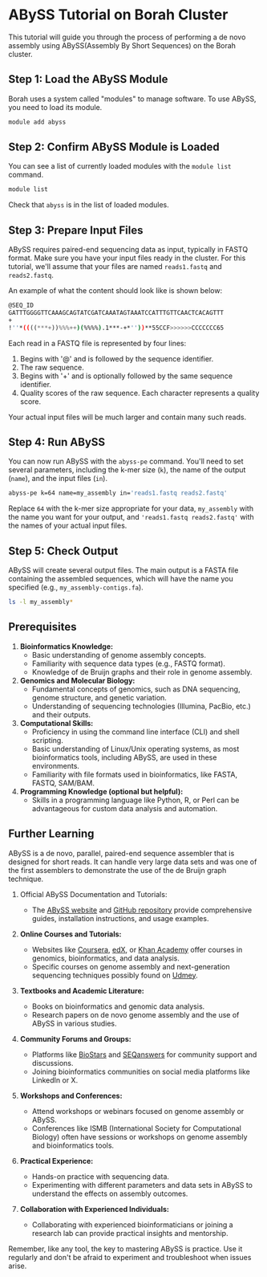 # ABySS Tutorial on Borah Cluster

This tutorial will guide you through the process of performing a de novo assembly using ABySS(Assembly By Short Sequences) on the Borah cluster.

## Step 1: Load the ABySS Module

Borah uses a system called "modules" to manage software. To use ABySS, you need to load its module. 

```bash
module add abyss
```

## Step 2: Confirm ABySS Module is Loaded

You can see a list of currently loaded modules with the `module list` command. 

```bash
module list
```
Check that `abyss` is in the list of loaded modules. 

## Step 3: Prepare Input Files

ABySS requires paired-end sequencing data as input, typically in FASTQ format. Make sure you have your input files ready in the cluster. For this tutorial, we'll assume that your files are named `reads1.fastq` and `reads2.fastq`.

An example of what the content should look like is shown below:

```bash
@SEQ_ID
GATTTGGGGTTCAAAGCAGTATCGATCAAATAGTAAATCCATTTGTTCAACTCACAGTTT
+
!''*((((***+))%%%++)(%%%%).1***-+*''))**55CCF>>>>>>CCCCCCC65
```

Each read in a FASTQ file is represented by four lines:

1. Begins with '@' and is followed by the sequence identifier.
2. The raw sequence.
3. Begins with '+' and is optionally followed by the same sequence identifier.
4. Quality scores of the raw sequence. Each character represents a quality score.

Your actual input files will be much larger and contain many such reads.

## Step 4: Run ABySS

You can now run ABySS with the `abyss-pe` command. You'll need to set several parameters, including the k-mer size (`k`), the name of the output (`name`), and the input files (`in`). 

```bash
abyss-pe k=64 name=my_assembly in='reads1.fastq reads2.fastq'
```

Replace `64` with the k-mer size appropriate for your data, `my_assembly` with the name you want for your output, and `'reads1.fastq reads2.fastq'` with the names of your actual input files. 

## Step 5: Check Output

ABySS will create several output files. The main output is a FASTA file containing the assembled sequences, which will have the name you specified (e.g., `my_assembly-contigs.fa`).

```bash
ls -l my_assembly*
```

## Prerequisites

1. **Bioinformatics Knowledge:**
    - Basic understanding of genome assembly concepts.
    - Familiarity with sequence data types (e.g., FASTQ format).
    - Knowledge of de Bruijn graphs and their role in genome assembly.
2. **Genomics and Molecular Biology:**
    - Fundamental concepts of genomics, such as DNA sequencing, genome structure, and genetic variation.
    - Understanding of sequencing technologies (Illumina, PacBio, etc.) and their outputs.
3. **Computational Skills:**
    - Proficiency in using the command line interface (CLI) and shell scripting.
    - Basic understanding of Linux/Unix operating systems, as most bioinformatics tools, including ABySS, are used in these environments.
    - Familiarity with file formats used in bioinformatics, like FASTA, FASTQ, SAM/BAM.
4. **Programming Knowledge (optional but helpful):**
    - Skills in a programming language like Python, R, or Perl can be advantageous for custom data analysis and automation.

## Further Learning

ABySS is a de novo, parallel, paired-end sequence assembler that is designed for short reads. It can handle very large data sets and was one of the first assemblers to demonstrate the use of the de Bruijn graph technique. 

1. Official ABySS Documentation and Tutorials:
    - The [ABySS website](https://www.bcgsc.ca/abyss) and [GitHub repository](https://github.com/bcgsc/abyss) provide comprehensive guides, installation instructions, and usage examples.

2. **Online Courses and Tutorials:**
    - Websites like [Coursera](https://www.coursera.org/), [edX](https://www.edx.org/), or [Khan Academy](https://www.khanacademy.org/) offer courses in genomics, bioinformatics, and data analysis.
    - Specific courses on genome assembly and next-generation sequencing techniques possibly found on [Udmey](https://www.udemy.com/).
3. **Textbooks and Academic Literature:**
    - Books on bioinformatics and genomic data analysis.
    - Research papers on de novo genome assembly and the use of ABySS in various studies.
4. **Community Forums and Groups:**
    - Platforms like [BioStars](https://www.biostars.org/) and [SEQanswers](http://seqanswers.com/) for community support and discussions.
    - Joining bioinformatics communities on social media platforms like LinkedIn or X.
5. **Workshops and Conferences:**
    - Attend workshops or webinars focused on genome assembly or ABySS.
    - Conferences like ISMB (International Society for Computational Biology) often have sessions or workshops on genome assembly and bioinformatics tools.
6. **Practical Experience:**
    - Hands-on practice with sequencing data.
    - Experimenting with different parameters and data sets in ABySS to understand the effects on assembly outcomes.
7. **Collaboration with Experienced Individuals:**
    - Collaborating with experienced bioinformaticians or joining a research lab can provide practical insights and mentorship.


Remember, like any tool, the key to mastering ABySS is practice. Use it regularly and don't be afraid to experiment and troubleshoot when issues arise.

